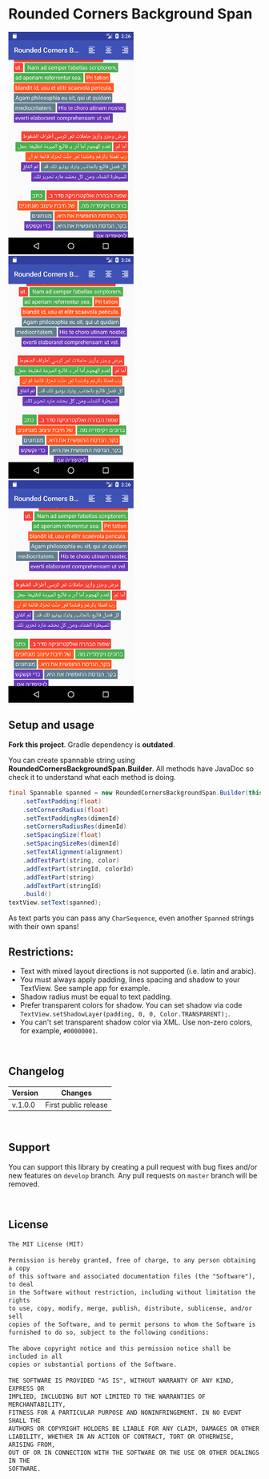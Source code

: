 # Rounded Corners Background Span
<a href="/images/1_left.png" title="Click to see in full size"><img src="/images/1_left.png" width="250" alt="Left Aligned" /></a>&nbsp;
<a href="/images/2_center.png" title="Click to see in full size"><img src="/images/2_center.png" width="250" alt="Center Aligned" /></a>&nbsp;
<a href="/images/3_right.png" title="Click to see in full size"><img src="/images/3_right.png" width="250" alt="Right Aligned" /></a>


## Setup and usage

**Fork this project**. Gradle dependency is **outdated**.

You can create spannable string using  **RoundedCornersBackgroundSpan.Builder**. All methods have JavaDoc so check it to understand what each method is doing.

```JAVA
final Spannable spanned = new RoundedCornersBackgroundSpan.Builder(this)
    .setTextPadding(float)
    .setCornersRadius(float)
    .setTextPaddingRes(dimenId)
    .setCornersRadiusRes(dimenId)
    .setSpacingSize(float)
    .setSpacingSizeRes(dimenId)
    .setTextAlignment(alignment)
    .addTextPart(string, color)
    .addTextPart(stringId, colorId)
    .addTextPart(string)
    .addTextPart(stringId)
    .build()
textView.setText(spanned);
```

As text parts you can pass any `CharSequence`, even another `Spanned` strings with their own spans!

## Restrictions:
* Text with mixed layout directions is not supported (i.e. latin and arabic).
* You must always apply padding, lines spacing and shadow to your TextView. See sample app for example.
* Shadow radius must be equal to text padding.
* Prefer transparent colors for shadow. You can set shadow via code `TextView.setShadowLayer(padding, 0, 0, Color.TRANSPARENT);`. 
* You can't set transparent shadow color via XML. Use non-zero colors, for example, `#00000001`.

<br />

## Changelog

| Version | Changes                         |
| --- | --- |
| v.1.0.0 | First public release            |

<br />

## Support

You can support this library by creating a pull request with bug fixes and/or new features on `develop` branch. Any pull requests on `master` branch will be removed. 

<br />

## License
    The MIT License (MIT)
    
    Permission is hereby granted, free of charge, to any person obtaining a copy
    of this software and associated documentation files (the "Software"), to deal
    in the Software without restriction, including without limitation the rights
    to use, copy, modify, merge, publish, distribute, sublicense, and/or sell
    copies of the Software, and to permit persons to whom the Software is
    furnished to do so, subject to the following conditions:
    
    The above copyright notice and this permission notice shall be included in all
    copies or substantial portions of the Software.
    
    THE SOFTWARE IS PROVIDED "AS IS", WITHOUT WARRANTY OF ANY KIND, EXPRESS OR
    IMPLIED, INCLUDING BUT NOT LIMITED TO THE WARRANTIES OF MERCHANTABILITY,
    FITNESS FOR A PARTICULAR PURPOSE AND NONINFRINGEMENT. IN NO EVENT SHALL THE
    AUTHORS OR COPYRIGHT HOLDERS BE LIABLE FOR ANY CLAIM, DAMAGES OR OTHER
    LIABILITY, WHETHER IN AN ACTION OF CONTRACT, TORT OR OTHERWISE, ARISING FROM,
    OUT OF OR IN CONNECTION WITH THE SOFTWARE OR THE USE OR OTHER DEALINGS IN THE
    SOFTWARE.
